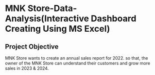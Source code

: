# MNK Store-Data-Analysis(Interactive Dashboard Creating Using MS Excel)
## Project Objective
MNK Store wants to create an annual sales report for 2022. so that, the owner of the MNK Store can understand their customers and grow more sales in 2023 & 2024.
